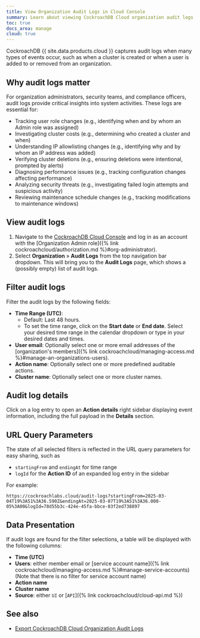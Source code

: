 ```yaml
---
title: View Organization Audit Logs in Cloud Console
summary: Learn about viewing CockroachDB Cloud organization audit logs in the Cloud Console.
toc: true
docs_area: manage
cloud: true
---
```


CockroachDB {{ site.data.products.cloud }} captures audit logs when many types of events occur, such as when a cluster is created or when a user is added to or removed from an organization.

## Why audit logs matter
For organization administrators, security teams, and compliance officers, audit logs provide critical insights into system activities. These logs are essential for:
- Tracking user role changes (e.g., identifying when and by whom an Admin role was assigned)
- Investigating cluster costs (e.g., determining who created a cluster and when)
- Understanding IP allowlisting changes (e.g., identifying why and by whom an IP address was added)
- Verifying cluster deletions (e.g., ensuring deletions were intentional, prompted by alerts)
- Diagnosing performance issues (e.g., tracking configuration changes affecting performance)
- Analyzing security threats (e.g., investigating failed login attempts and suspicious activity)
- Reviewing maintenance schedule changes (e.g., tracking modifications to maintenance windows)

## View audit logs

1. Navigate to the [CockroachDB Cloud Console](https://cockroachlabs.cloud/) and log in as an account with the [Organization Admin role]({% link cockroachcloud/authorization.md %}#org-administrator).
1. Select **Organization** » **Audit Logs** from the top navigation bar dropdown. This will bring you to the **Audit Logs** page, which shows a (possibly empty) list of audit logs.

## Filter audit logs
Filter the audit logs by the following fields:

- **Time Range (UTC)**: 
  - Default: Last 48 hours.
  - To set the time range, click on the **Start date** or **End date**. Select your desired time range in the calendar dropdown or type in your desired dates and times. 
- **User email**: Optionally select one or more email addresses of the [organization's members]({% link cockroachcloud/managing-access.md %}#manage-an-organizations-users).
- **Action name**: Optionally select one or more predefined auditable actions.
- **Cluster name**: Optionally select one or more cluster names.

## Audit log details
 Click on a log entry to open an **Action details** right sidebar displaying event information, including the full payload in the **Details** section.

## URL Query Parameters

The state of all selected filters is reflected in the URL query parameters for easy sharing, such as

- `startingFrom` and `endingAt` for time range
- `logId` for the **Action ID** of an expanded log entry in the sidebar

For example:

```
https://cockroachlabs.cloud/audit-logs?startingFrom=2025-03-04T19%3A51%3A36.590Z&endingAt=2025-03-07T19%3A51%3A36.000-05%3A00&logId=78d55b3c-424e-45fa-bbce-03f2ed738897
```

## Data Presentation

If audit logs are found for the filter selections, a table will be displayed with the following columns:

- **Time (UTC)**
- **Users**: either member email or [service account name]({% link cockroachcloud/managing-access.md %}#manage-service-accounts) (Note that there is no filter for service account name)
- **Action name**
- **Cluster name**
- **Source**: either `UI` or [`API`]({% link cockroachcloud/cloud-api.md %})

## See also
- [Export CockroachDB Cloud Organization Audit Logs](cockroachcloud/cloud-org-audit-logs)